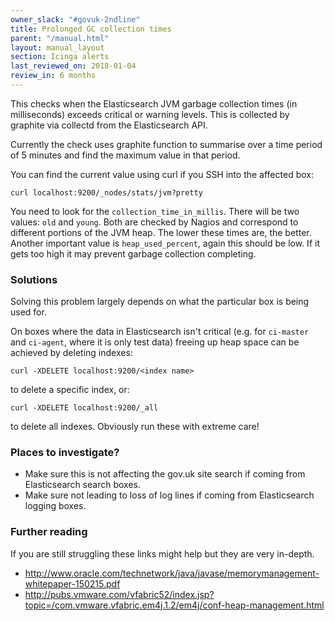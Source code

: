 ```yaml
---
owner_slack: "#govuk-2ndline"
title: Prolonged GC collection times
parent: "/manual.html"
layout: manual_layout
section: Icinga alerts
last_reviewed_on: 2018-01-04
review_in: 6 months
---
```


This checks when the Elasticsearch JVM garbage collection times (in
milliseconds) exceeds critical or warning levels. This is collected by
graphite via collectd from the Elasticsearch API.

Currently the check uses graphite function to summarise over a time
period of 5 minutes and find the maximum value in that period.

You can find the current value using curl if you SSH into the affected
box:

```
curl localhost:9200/_nodes/stats/jvm?pretty
```

You need to look for the `collection_time_in_millis`. There will be two
values: `old` and `young`. Both are checked by Nagios and correspond to
different portions of the JVM heap. The lower these times are, the
better. Another important value is `heap_used_percent`, again this
should be low. If it gets too high it may prevent garbage collection
completing.

### Solutions

Solving this problem largely depends on what the particular box is being
used for.

On boxes where the data in Elasticsearch isn't critical (e.g. for
`ci-master` and `ci-agent`, where it is only test data) freeing up heap
space can be achieved by deleting indexes:

```
curl -XDELETE localhost:9200/<index name>
```

to delete a specific index, or:

```
curl -XDELETE localhost:9200/_all
```

to delete all indexes. Obviously run these with extreme care!

### Places to investigate?

- Make sure this is not affecting the gov.uk site search if coming
  from Elasticsearch search boxes.
- Make sure not leading to loss of log lines if coming from
  Elasticsearch logging boxes.

### Further reading

If you are still struggling these links might help but they are very
in-depth.

- <http://www.oracle.com/technetwork/java/javase/memorymanagement-whitepaper-150215.pdf>
- <http://pubs.vmware.com/vfabric52/index.jsp?topic=/com.vmware.vfabric.em4j.1.2/em4j/conf-heap-management.html>

